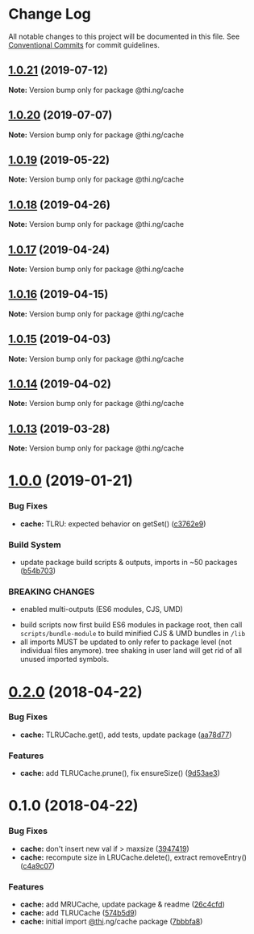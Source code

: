 # Change Log

All notable changes to this project will be documented in this file.
See [Conventional Commits](https://conventionalcommits.org) for commit guidelines.

## [1.0.21](https://github.com/thi-ng/umbrella/compare/@thi.ng/cache@1.0.20...@thi.ng/cache@1.0.21) (2019-07-12)

**Note:** Version bump only for package @thi.ng/cache





## [1.0.20](https://github.com/thi-ng/umbrella/compare/@thi.ng/cache@1.0.19...@thi.ng/cache@1.0.20) (2019-07-07)

**Note:** Version bump only for package @thi.ng/cache





## [1.0.19](https://github.com/thi-ng/umbrella/compare/@thi.ng/cache@1.0.18...@thi.ng/cache@1.0.19) (2019-05-22)

**Note:** Version bump only for package @thi.ng/cache





## [1.0.18](https://github.com/thi-ng/umbrella/compare/@thi.ng/cache@1.0.17...@thi.ng/cache@1.0.18) (2019-04-26)

**Note:** Version bump only for package @thi.ng/cache





## [1.0.17](https://github.com/thi-ng/umbrella/compare/@thi.ng/cache@1.0.16...@thi.ng/cache@1.0.17) (2019-04-24)

**Note:** Version bump only for package @thi.ng/cache





## [1.0.16](https://github.com/thi-ng/umbrella/compare/@thi.ng/cache@1.0.15...@thi.ng/cache@1.0.16) (2019-04-15)

**Note:** Version bump only for package @thi.ng/cache





## [1.0.15](https://github.com/thi-ng/umbrella/compare/@thi.ng/cache@1.0.14...@thi.ng/cache@1.0.15) (2019-04-03)

**Note:** Version bump only for package @thi.ng/cache





## [1.0.14](https://github.com/thi-ng/umbrella/compare/@thi.ng/cache@1.0.13...@thi.ng/cache@1.0.14) (2019-04-02)

**Note:** Version bump only for package @thi.ng/cache





## [1.0.13](https://github.com/thi-ng/umbrella/compare/@thi.ng/cache@1.0.12...@thi.ng/cache@1.0.13) (2019-03-28)

**Note:** Version bump only for package @thi.ng/cache







# [1.0.0](https://github.com/thi-ng/umbrella/compare/@thi.ng/cache@0.2.40...@thi.ng/cache@1.0.0) (2019-01-21)


### Bug Fixes

* **cache:** TLRU: expected behavior on getSet() ([c3762e9](https://github.com/thi-ng/umbrella/commit/c3762e9))


### Build System

* update package build scripts & outputs, imports in ~50 packages ([b54b703](https://github.com/thi-ng/umbrella/commit/b54b703))


### BREAKING CHANGES

* enabled multi-outputs (ES6 modules, CJS, UMD)

- build scripts now first build ES6 modules in package root, then call
  `scripts/bundle-module` to build minified CJS & UMD bundles in `/lib`
- all imports MUST be updated to only refer to package level
  (not individual files anymore). tree shaking in user land will get rid of
  all unused imported symbols.


<a name="0.2.0"></a>
# [0.2.0](https://github.com/thi-ng/umbrella/compare/@thi.ng/cache@0.1.0...@thi.ng/cache@0.2.0) (2018-04-22)


### Bug Fixes

* **cache:** TLRUCache.get(), add tests, update package ([aa78d77](https://github.com/thi-ng/umbrella/commit/aa78d77))


### Features

* **cache:** add TLRUCache.prune(), fix ensureSize() ([9d53ae3](https://github.com/thi-ng/umbrella/commit/9d53ae3))


<a name="0.1.0"></a>
# 0.1.0 (2018-04-22)


### Bug Fixes

* **cache:** don't insert new val if > maxsize ([3947419](https://github.com/thi-ng/umbrella/commit/3947419))
* **cache:** recompute size in LRUCache.delete(), extract removeEntry() ([c4a9c07](https://github.com/thi-ng/umbrella/commit/c4a9c07))


### Features

* **cache:** add MRUCache, update package & readme ([26c4cfd](https://github.com/thi-ng/umbrella/commit/26c4cfd))
* **cache:** add TLRUCache ([574b5d9](https://github.com/thi-ng/umbrella/commit/574b5d9))
* **cache:** initial import [@thi](https://github.com/thi).ng/cache package ([7bbbfa8](https://github.com/thi-ng/umbrella/commit/7bbbfa8))
